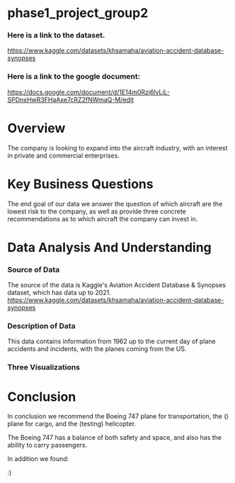 # phase1_project_group2

### Here is a link to the dataset.

https://www.kaggle.com/datasets/khsamaha/aviation-accident-database-synopses

### Here is a link to the google document:
https://docs.google.com/document/d/1E14m0Rzj6lvLjL-SPDnxHwR3FHaAxe7cRZ2fNWmaQ-M/edit


# Overview

The company is looking to expand into the aircraft industry, with an interest in private and commercial enterprises. 

# Key Business Questions

The end goal of our data we answer the question of which aircraft are the lowest risk to the company, as well as provide three concrete recommendations as to which aircraft the company can invest in.

# Data Analysis And Understanding

### Source of Data

The source of the data is Kaggle's Aviation Accident Database & Synopses dataset, which has data up to 2021.
https://www.kaggle.com/datasets/khsamaha/aviation-accident-database-synopses

### Description of Data

This data contains information from 1962 up to the current day of plane accidents and incidents, with the planes coming from the US. 

### Three Visualizations

# Conclusion

In conclusion we recommend the Boeing 747 plane for transportation, the () plane for cargo, and the (testing) helicopter.

The Boeing 747 has a balance of both safety and space, and also has the ability to carry passengers. 

In addition we found:


:)
